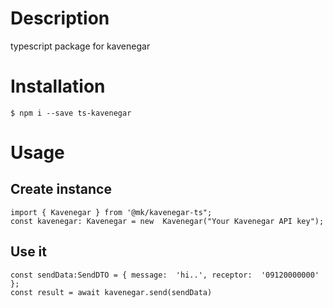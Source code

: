 # Description

typescript package for kavenegar

# Installation

    $ npm i --save ts-kavenegar

# Usage

## Create instance

    import { Kavenegar } from '@mk/kavenegar-ts";
    const kavenegar: Kavenegar = new  Kavenegar("Your Kavenegar API key");

## Use it

    const sendData:SendDTO = { message:  'hi..', receptor:  '09120000000' };
    const result = await kavenegar.send(sendData)
